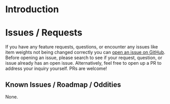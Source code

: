 # Introduction

# Issues / Requests

If you have any feature requests, questions, or encounter any issues like item weights not being changed correctly you
can [open an issue on GitHub](https://github.com/Doug-Murphy/LethalCompanyMods/issues).
Before opening an issue, please search to see if your request, question, or issue already has an open issue.
Alternatively, feel free to open up a PR to address your inquiry yourself. PRs are welcome!

## Known Issues / Roadmap / Oddities

None.
